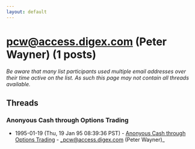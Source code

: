 ```yaml
---
layout: default
---
```


# pcw@access.digex.com (Peter Wayner) (1 posts)

_Be aware that many list participants used multiple email addresses over their time active on the list. As such this page may not contain all threads available._

## Threads

### Anonyous Cash through Options Trading
+ 1995-01-19 (Thu, 19 Jan 95 08:39:36 PST) - [Anonyous Cash through Options Trading](/archive/1995/01/1a3be440a1d3404cfd22555ffdb308012ee60e3f40e1251a0422da180294e4ac) - _pcw@access.digex.com (Peter Wayner)_

